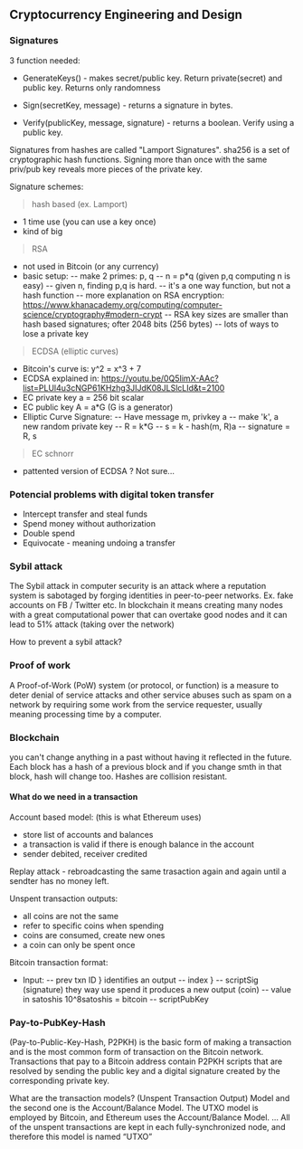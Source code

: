 ## Cryptocurrency Engineering and Design

### Signatures
3 function needed:
- GenerateKeys() - makes secret/public key.
Return private(secret) and public key. Returns only randomness

- Sign(secretKey, message) - returns a signature in bytes.

- Verify(publicKey, message, signature) - returns a boolean. Verify using a public key.

Signatures from hashes are called "Lamport Signatures". sha256 is a set of cryptographic hash functions.
Signing more than once with the same priv/pub key reveals more pieces of the private key.

Signature schemes:
> hash based (ex. Lamport)
- 1 time use (you can use a key once)
- kind of big

> RSA
- not used in Bitcoin (or any currency)
- basic setup:
-- make 2 primes: p, q
-- n = p*q (given p,q computing n is easy)
-- given n, finding p,q is hard.
-- it's a one way function, but not a hash function
-- more explanation on RSA encryption: https://www.khanacademy.org/computing/computer-science/cryptography#modern-crypt
-- RSA key sizes are smaller than hash based signatures; ofter 2048 bits (256 bytes)
-- lots of ways to lose a private key

> ECDSA (elliptic curves)
- Bitcoin's curve is: y^2 = x^3 + 7
- ECDSA explained in: https://youtu.be/0Q5IimX-AAc?list=PLUl4u3cNGP61KHzhg3JIJdK08JLSlcLId&t=2100
- EC private key a = 256 bit scalar
- EC public key A = a*G (G is a generator)
- Elliptic Curve Signature:
-- Have message m, privkey a
-- make 'k', a new random private key
-- R = k*G
-- s = k - hash(m, R)a
-- signature = R, s

> EC schnorr
- pattented version of ECDSA ? Not sure... 


### Potencial problems with digital token transfer

- Intercept transfer and steal funds
- Spend money without authorization
- Double spend
- Equivocate - meaning undoing a transfer

### Sybil attack
The Sybil attack in computer security is an attack where a reputation system is sabotaged by forging identities in peer-to-peer networks. Ex. fake accounts on FB / Twitter etc. In blockchain it means creating many nodes with a great computational power that can overtake good nodes and it can lead to 51% attack (taking over the network)

How to prevent a sybil attack?

### Proof of work
A Proof-of-Work (PoW) system (or protocol, or function) is a measure to deter denial of service attacks and other service abuses such as spam on a network by requiring some work from the service requester, usually meaning processing time by a computer.

### Blockchain
you can't change anything in a past without having it reflected in the future. Each block has a hash of a previous block and if you change smth in that block, hash will change too. Hashes are collision resistant.

#### What do we need in a transaction
Account based model: (this is what Ethereum uses)
- store list of accounts and balances
- a transaction is valid if there is enough balance in the account
- sender debited, receiver credited

Replay attack - rebroadcasting the same trasaction again and again until a sendter has no money left.

Unspent transaction outputs:
- all coins are not the same
- refer to specific coins when spending
- coins are consumed, create new ones
- a coin can only be spent once

Bitcoin transaction format:
- Input:
-- prev txn ID } identifies an output
-- index       }
-- scriptSig (signature)
they way use spend it produces a new output (coin)
-- value in satoshis 10^8satoshis = bitcoin
-- scriptPubKey

### Pay-to-PubKey-Hash 
(Pay-to-Public-Key-Hash, P2PKH) is the basic form of making a transaction and is the most common form of transaction on the Bitcoin network. Transactions that pay to a Bitcoin address contain P2PKH scripts that are resolved by sending the public key and a digital signature created by the corresponding private key.

What are the transaction models? 
(Unspent Transaction Output) Model and the second one is the Account/Balance Model. The UTXO model is employed by Bitcoin, and Ethereum uses the Account/Balance Model. ... All of the unspent transactions are kept in each fully-synchronized node, and therefore this model is named “UTXO”
